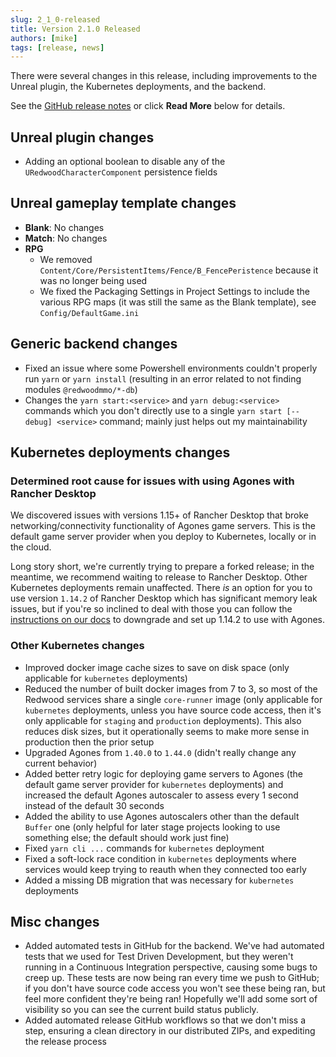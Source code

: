 ```yaml
---
slug: 2_1_0-released
title: Version 2.1.0 Released
authors: [mike]
tags: [release, news]
---
```


There were several changes in this release, including improvements to the Unreal plugin, the Kubernetes deployments, and the backend.

See the [GitHub release notes](https://github.com/RedwoodMMO/RedwoodPlugins/releases/tag/2.1.0) or click **Read More** below for details.

<!-- truncate -->

## Unreal plugin changes

- Adding an optional boolean to disable any of the `URedwoodCharacterComponent` persistence fields

## Unreal gameplay template changes

- **Blank**: No changes
- **Match**: No changes
- **RPG**
	- We removed `Content/Core/PersistentItems/Fence/B_FencePeristence` because it was no longer being used
	- We fixed the Packaging Settings in Project Settings to include the various RPG maps (it was still the same as the Blank template), see `Config/DefaultGame.ini`

## Generic backend changes

- Fixed an issue where some Powershell environments couldn't properly run `yarn` or `yarn install` (resulting in an error related to not finding modules `@redwoodmmo/*-db`)
- Changes the `yarn start:<service>` and `yarn debug:<service>` commands which you don't directly use to a single `yarn start [--debug] <service>` command; mainly just helps out my maintainability

## Kubernetes deployments changes

### Determined root cause for issues with using Agones with Rancher Desktop

We discovered issues with versions 1.15+ of Rancher Desktop that broke networking/connectivity functionality of Agones game servers. This is the default game server provider when you deploy to Kubernetes, locally or in the cloud.

Long story short, we're currently trying to prepare a forked release; in the meantime, we recommend waiting to release to Rancher Desktop. Other Kubernetes deployments remain unaffected. There _is_ an option for you to use version `1.14.2` of Rancher Desktop which has significant memory leak issues, but if you're so inclined to deal with those you can follow the [instructions on our docs](https://redwoodmmo.com/docs/deploying-to-kubernetes/prerequisites#rancher-desktop) to downgrade and set up 1.14.2 to use with Agones.

### Other Kubernetes changes

- Improved docker image cache sizes to save on disk space (only applicable for `kubernetes` deployments)
- Reduced the number of built docker images from 7 to 3, so most of the Redwood services share a single `core-runner` image (only applicable for `kubernetes` deployments, unless you have source code access, then it's only applicable for `staging` and `production` deployments). This also reduces disk sizes, but it operationally seems to make more sense in production then the prior setup
- Upgraded Agones from `1.40.0` to `1.44.0` (didn't really change any current behavior)
- Added better retry logic for deploying game servers to Agones (the default game server provider for `kubernetes` deployments) and increased the default Agones autoscaler to assess every 1 second instead of the default 30 seconds
- Added the ability to use Agones autoscalers other than the default `Buffer` one (only helpful for later stage projects looking to use something else; the default should work just fine)
- Fixed `yarn cli ...` commands for `kubernetes` deployment
- Fixed a soft-lock race condition in `kubernetes` deployments where services would keep trying to reauth when they connected too early
- Added a missing DB migration that was necessary for `kubernetes` deployments

## Misc changes

- Added automated tests in GitHub for the backend. We've had automated tests that we used for Test Driven Development, but they weren't running in a Continuous Integration perspective, causing some bugs to creep up. These tests are now being ran every time we push to GitHub; if you don't have source code access you won't see these being ran, but feel more confident they're being ran! Hopefully we'll add some sort of visibility so you can see the current build status publicly.
- Added automated release GitHub workflows so that we don't miss a step, ensuring a clean directory in our distributed ZIPs, and expediting the release process
